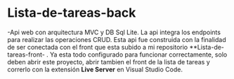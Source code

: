 # Lista-de-tareas-back

-Api web con arquitectura MVC y DB Sql Lite. La api integra los endpoints para realizar las operaciones CRUD. Esta api fue construida con la finalidad de ser conectada con el front que esta subido a mi repositorio **Lista-de-tareas-front- . Ya esta todo configurado para funcionar correctamente, solo deben abrir este proyecto, abrir tambien el front de la lista de tareas y correrlo con la extensión **Live Server** en Visual Studio Code.
